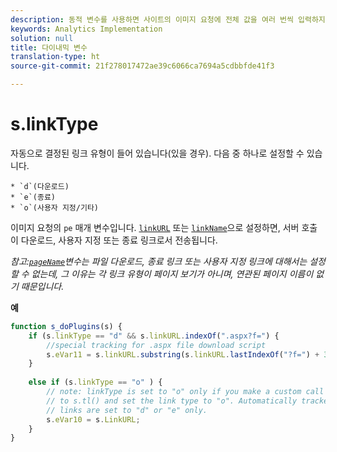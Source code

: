 ```yaml
---
description: 동적 변수를 사용하면 사이트의 이미지 요청에 전체 값을 여러 번씩 입력하지 않고도 한 변수에서 다른 변수로 값을 복사할 수 있습니다.
keywords: Analytics Implementation
solution: null
title: 다이내믹 변수
translation-type: ht
source-git-commit: 21f278017472ae39c6066ca7694a5cdbbfde41f3

---
```



# s.linkType

자동으로 결정된 링크 유형이 들어 있습니다(있을 경우). 다음 중 하나로 설정할 수 있습니다.

    * `d`(다운로드)
    * `e`(종료)
    * `o`(사용자 지정/기타)

이미지 요청의 `pe` 매개 변수입니다. [`linkURL`](https://docs.adobe.com/content/help/ko-KR/analytics/implementation/javascript-implementation/variables-analytics-reporting/config-var/s-linkURL.html) 또는 [`linkName`](https://docs.adobe.com/content/help/ko-KR/analytics/implementation/javascript-implementation/variables-analytics-reporting/config-var/s-linkname.html)으로 설정하면, 서버 호출이 다운로드, 사용자 지정 또는 종료 링크로서 전송됩니다.

*참고:[`pageName`](https://docs.adobe.com/content/help/ko-KR/analytics/implementation/testing-and-validation/optimize-implementation/page-naming-strategies.html)변수는 파일 다운로드, 종료 링크 또는 사용자 지정 링크에 대해서는 설정할 수 없는데, 그 이유는 각 링크 유형이 페이지 보기가 아니며, 연관된 페이지 이름이 없기 때문입니다.*


**예**

```js
function s_doPlugins(s) { 
    if (s.linkType == "d" && s.linkURL.indexOf(".aspx?f=") { 
        //special tracking for .aspx file download script 
        s.eVar11 = s.linkURL.substring(s.linkURL.lastIndexOf("?f=") + 3, s.linkURL.length); 
    } 
  
    else if (s.linkType == "o" ) { 
        // note: linkType is set to "o" only if you make a custom call 
        // to s.tl() and set the link type to "o". Automatically tracked 
        // links are set to "d" or "e" only. 
        s.eVar10 = s.LinkURL; 
    } 
}
```

